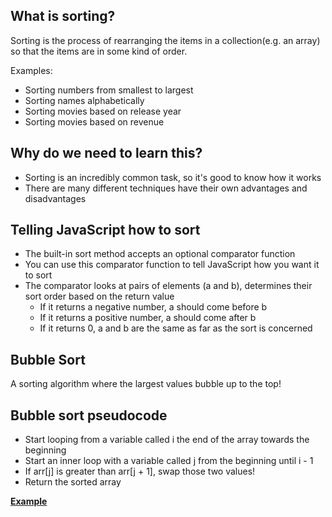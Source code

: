 ## What is sorting?

Sorting is the process of rearranging the items in a collection(e.g. an array) so that the items are in some kind of order.

Examples:
- Sorting numbers from smallest to largest
- Sorting names alphabetically
- Sorting movies based on release year
- Sorting movies based on revenue

## Why do we need to learn this?
- Sorting is an incredibly common task, so it's good to know how it works
- There are many different techniques have their own advantages and disadvantages

## Telling JavaScript how to sort
- The built-in sort method accepts an optional comparator function
- You can use this comparator function to tell JavaScript how you want it to sort
- The comparator looks at pairs of elements (a and b), determines their sort order based on the return value
  - If it returns a negative number, a should come before b
  - If it returns a positive number, a should come after b
  -  If it returns 0, a and b are the same as far as the sort is concerned

## Bubble Sort

A sorting algorithm where the largest values bubble up to the top!

## Bubble sort pseudocode
- Start looping from a variable called i the end of the array towards the beginning
- Start an inner loop with a variable called j from the beginning until i - 1
- If arr[j] is greater than arr[j + 1], swap those two values!
- Return the sorted array

[**Example**](example)